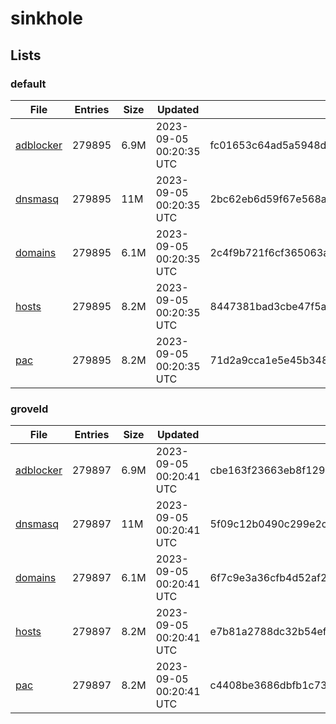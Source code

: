 # sinkhole

## Lists

### default

|File|Entries|Size|Updated|Hash|
|-|-|-|-|-|
|[adblocker](https://raw.githubusercontent.com/groveld/sinkhole/lists/default/adblocker.txt)|279895|6.9M|2023-09-05 00:20:35 UTC|fc01653c64ad5a5948d735224349a2cab76525ec064400aca8f1d726219c5781|
|[dnsmasq](https://raw.githubusercontent.com/groveld/sinkhole/lists/default/dnsmasq.txt)|279895|11M|2023-09-05 00:20:35 UTC|2bc62eb6d59f67e568a7b1ca7e483a4b55498d3ef2833f58f10d95b735b60a33|
|[domains](https://raw.githubusercontent.com/groveld/sinkhole/lists/default/domains.txt)|279895|6.1M|2023-09-05 00:20:35 UTC|2c4f9b721f6cf365063aae20eae2d0c23d6567920181335429cec2fd0d50a68b|
|[hosts](https://raw.githubusercontent.com/groveld/sinkhole/lists/default/hosts.txt)|279895|8.2M|2023-09-05 00:20:35 UTC|8447381bad3cbe47f5a023a0e84bd574efce569eb358c982f57635415f6b92d4|
|[pac](https://raw.githubusercontent.com/groveld/sinkhole/lists/default/pac.txt)|279895|8.2M|2023-09-05 00:20:35 UTC|71d2a9cca1e5e45b348a1eaffb0fa2a698f8b9b6b72b76b4b32928e972078e66|

### groveld

|File|Entries|Size|Updated|Hash|
|-|-|-|-|-|
|[adblocker](https://raw.githubusercontent.com/groveld/sinkhole/lists/groveld/adblocker.txt)|279897|6.9M|2023-09-05 00:20:41 UTC|cbe163f23663eb8f1290f105db96aaaba8c2111be98bdef73ac4ab7141501b20|
|[dnsmasq](https://raw.githubusercontent.com/groveld/sinkhole/lists/groveld/dnsmasq.txt)|279897|11M|2023-09-05 00:20:41 UTC|5f09c12b0490c299e2cf773cc9ea55fae8f551375f6ef64430a6669a8604798b|
|[domains](https://raw.githubusercontent.com/groveld/sinkhole/lists/groveld/domains.txt)|279897|6.1M|2023-09-05 00:20:41 UTC|6f7c9e3a36cfb4d52af2754616e03698d31d5607c26569e9b921fbe244104960|
|[hosts](https://raw.githubusercontent.com/groveld/sinkhole/lists/groveld/hosts.txt)|279897|8.2M|2023-09-05 00:20:41 UTC|e7b81a2788dc32b54ef4d3ea2453a519fca231edea2d69fc29834c5b983d8b47|
|[pac](https://raw.githubusercontent.com/groveld/sinkhole/lists/groveld/pac.txt)|279897|8.2M|2023-09-05 00:20:41 UTC|c4408be3686dbfb1c73fe1d1f685a4c50a5f0faf36f2593a908c037a5458abe8|
